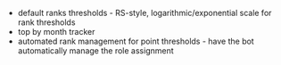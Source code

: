 - default ranks thresholds - RS-style, logarithmic/exponential scale for rank thresholds
- top by month tracker
- automated rank management for point thresholds -  have the bot automatically manage the role assignment
